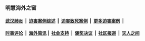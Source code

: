 
### 明慧海外之窗

####  [武汉肺炎](indexes/365.md?t=06112101) &nbsp;|&nbsp;  [迫害案例综述](indexes/328.md?t=06112101) &nbsp;|&nbsp; [迫害致死案例](indexes/277.md?t=06112101)  &nbsp;|&nbsp; [更多迫害案例](indexes/81.md?t=06112101)  &nbsp;|&nbsp; 
####  [时事评论](indexes/19.md?t=06112101) &nbsp;|&nbsp; [海外简讯](indexes/245.md?t=06112101)&nbsp;|&nbsp;  [社会支持](indexes/140.md?t=06112101) &nbsp;|&nbsp; [褒奖决议](indexes/282.md?t=06112101) &nbsp;|&nbsp; [社区报道](indexes/91.md?t=06112101)  &nbsp;|&nbsp; [天人之间](indexes/78.md?t=06112101) 

